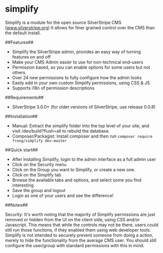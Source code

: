 simplify
=====================

Simplify is a module for the open source SilverStripe CMS (www.silverstripe.org)
It allows for finer grained control over the CMS than the default install.

##Features##

* Simplify the SilverStripe admin, provides an easy way of turning features on and off
* Make your CMS Admin easier to use for non-technical end-users
* Permission based, so you can enable options for some users but not others.
* Over 24 new permissions to fully configure how the admin looks
* Easily add in your own custom Simplify permissions, using CSS & JS
* Supports i18n of permission descriptions

##Requirements##
 * SilverStripe 3.0.0+
   (for older versions of SilverStripe, use release 0.0.8)

##Installation##
* Manual: Extract the simplify folder into the top level of your site, and visit /dev/build?flush=all to rebuild the database.
* Composer/Packagist: Install composer and then run `composer require froog/simplify dev-master`

##Quick start##
* After installing Simplify, login to the admin interface as a full admin user
* Click on the Security menu
* Click on the Group you want to Simplify, or create a new one.
* Click on the Simplify tab
* Browse the available tabs and options, and select some you find interesting
* Save the group and logout
* Login as one of your users and see the difference!

##Notes##

Security: It's worth noting that the majority of Simplify permissions are just removed or hidden from the UI on the client side, using CSS and/or Javascript.
This means that while the controls may not be there, users could still run those functions, if they enabled them using web developer tools.
Simplify is not intended to securely prevent someone from doing a action, merely to hide the functionality from the average CMS user.
You should still configure the user/group with standard permissions with this in mind.


